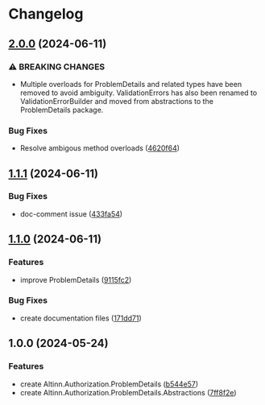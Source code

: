# Changelog

## [2.0.0](https://github.com/Altinn/altinn-authorization-utils/compare/Altinn.Authorization.ProblemDetails-v1.1.1...Altinn.Authorization.ProblemDetails-v2.0.0) (2024-06-11)


### ⚠ BREAKING CHANGES

* Multiple overloads for ProblemDetails and related types have been removed to avoid ambiguity. ValidationErrors has also been renamed to ValidationErrorBuilder and moved from abstractions to the ProblemDetails package.

### Bug Fixes

* Resolve ambigous method overloads ([4620f64](https://github.com/Altinn/altinn-authorization-utils/commit/4620f64555252fddca3c165269de33166eb35c9b))

## [1.1.1](https://github.com/Altinn/altinn-authorization-utils/compare/Altinn.Authorization.ProblemDetails-v1.1.0...Altinn.Authorization.ProblemDetails-v1.1.1) (2024-06-11)


### Bug Fixes

* doc-comment issue ([433fa54](https://github.com/Altinn/altinn-authorization-utils/commit/433fa548c4da6d356ed128a5c3216a3766ddf686))

## [1.1.0](https://github.com/Altinn/altinn-authorization-utils/compare/Altinn.Authorization.ProblemDetails-v1.0.0...Altinn.Authorization.ProblemDetails-v1.1.0) (2024-06-11)


### Features

* improve ProblemDetails ([9115fc2](https://github.com/Altinn/altinn-authorization-utils/commit/9115fc2994f61bc6d2ded09d874fb48cfdbe1b6a))


### Bug Fixes

* create documentation files ([171dd71](https://github.com/Altinn/altinn-authorization-utils/commit/171dd7120ab70c8c5629224e6e7a2380ad827306))

## 1.0.0 (2024-05-24)


### Features

* create Altinn.Authorization.ProblemDetails ([b544e57](https://github.com/Altinn/altinn-authorization-utils/commit/b544e57b6bec5d81c36bd693e73082c3ea11eec2))
* create Altinn.Authorization.ProblemDetails.Abstractions ([7ff8f2e](https://github.com/Altinn/altinn-authorization-utils/commit/7ff8f2e20dd563bf01c0e11456ee36122f9de539))
